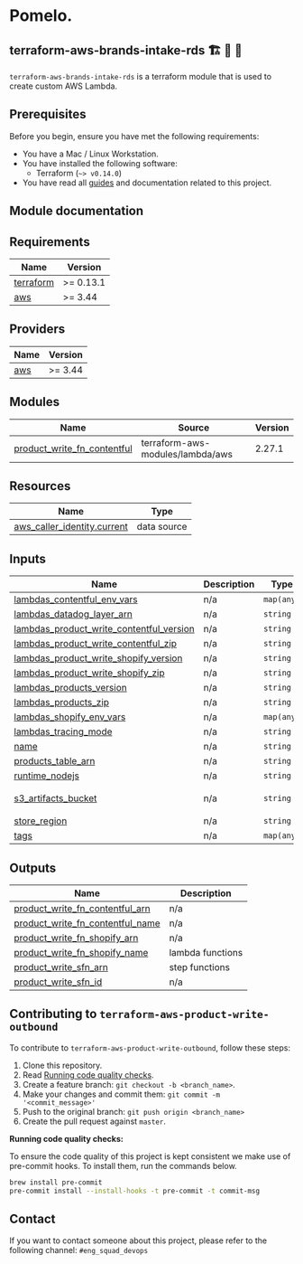 
# Pomelo.

## terraform-aws-brands-intake-rds 🏗 🏢 🏬

`terraform-aws-brands-intake-rds` is a terraform module that is used to create custom AWS Lambda.

## Prerequisites

Before you begin, ensure you have met the following requirements:

- You have a Mac / Linux Workstation.
- You have installed the following software:
  -  Terraform (`~> v0.14.0`)
- You have read all [guides](https://pomelofashion.atlassian.net/wiki/spaces/ENG/pages/809697581/Terraform) and documentation related to this project.

## Module documentation

<!-- BEGINNING OF PRE-COMMIT-TERRAFORM DOCS HOOK -->
## Requirements

| Name | Version |
|------|---------|
| <a name="requirement_terraform"></a> [terraform](#requirement\_terraform) | >= 0.13.1 |
| <a name="requirement_aws"></a> [aws](#requirement\_aws) | >= 3.44 |

## Providers

| Name | Version |
|------|---------|
| <a name="provider_aws"></a> [aws](#provider\_aws) | >= 3.44 |

## Modules

| Name | Source | Version |
|------|--------|---------|
| <a name="module_brands_write_dynamodb"></a> [product\_write\_fn\_contentful](#module\_product\_write\_fn\_contentful) | terraform-aws-modules/lambda/aws | 2.27.1 |
## Resources

| Name | Type |
|------|------|
| [aws_caller_identity.current](https://registry.terraform.io/providers/hashicorp/aws/latest/docs/data-sources/caller_identity) | data source |

## Inputs

| Name | Description | Type | Default | Required |
|------|-------------|------|---------|:--------:|
| <a name="input_lambdas_contentful_env_vars"></a> [lambdas\_contentful\_env\_vars](#input\_lambdas\_contentful\_env\_vars) | n/a | `map(any)` | `{}` | no |
| <a name="input_lambdas_datadog_layer_arn"></a> [lambdas\_datadog\_layer\_arn](#input\_lambdas\_datadog\_layer\_arn) | n/a | `string` | `""` | no |
| <a name="input_lambdas_product_write_contentful_version"></a> [lambdas\_product\_write\_contentful\_version](#input\_lambdas\_product\_write\_contentful\_version) | n/a | `string` | `""` | no |
| <a name="input_lambdas_product_write_contentful_zip"></a> [lambdas\_product\_write\_contentful\_zip](#input\_lambdas\_product\_write\_contentful\_zip) | n/a | `string` | `""` | no |
| <a name="input_lambdas_product_write_shopify_version"></a> [lambdas\_product\_write\_shopify\_version](#input\_lambdas\_product\_write\_shopify\_version) | n/a | `string` | `""` | no |
| <a name="input_lambdas_product_write_shopify_zip"></a> [lambdas\_product\_write\_shopify\_zip](#input\_lambdas\_product\_write\_shopify\_zip) | n/a | `string` | `""` | no |
| <a name="input_lambdas_products_version"></a> [lambdas\_products\_version](#input\_lambdas\_products\_version) | n/a | `string` | `""` | no |
| <a name="input_lambdas_products_zip"></a> [lambdas\_products\_zip](#input\_lambdas\_products\_zip) | n/a | `string` | `""` | no |
| <a name="input_lambdas_shopify_env_vars"></a> [lambdas\_shopify\_env\_vars](#input\_lambdas\_shopify\_env\_vars) | n/a | `map(any)` | `{}` | no |
| <a name="input_lambdas_tracing_mode"></a> [lambdas\_tracing\_mode](#input\_lambdas\_tracing\_mode) | n/a | `string` | `"PassThrough"` | no |
| <a name="input_name"></a> [name](#input\_name) | n/a | `string` | `""` | no |
| <a name="input_products_table_arn"></a> [products\_table\_arn](#input\_products\_table\_arn) | n/a | `string` | `""` | no |
| <a name="input_runtime_nodejs"></a> [runtime\_nodejs](#input\_runtime\_nodejs) | n/a | `string` | `"nodejs14.x"` | no |
| <a name="input_s3_artifacts_bucket"></a> [s3\_artifacts\_bucket](#input\_s3\_artifacts\_bucket) | n/a | `string` | `"pmlo-deployment-artifacts"` | no |
| <a name="input_store_region"></a> [store\_region](#input\_store\_region) | n/a | `string` | `""` | no |
| <a name="input_tags"></a> [tags](#input\_tags) | n/a | `map(any)` | `{}` | no |

## Outputs

| Name | Description |
|------|-------------|
| <a name="output_product_write_fn_contentful_arn"></a> [product\_write\_fn\_contentful\_arn](#output\_product\_write\_fn\_contentful\_arn) | n/a |
| <a name="output_product_write_fn_contentful_name"></a> [product\_write\_fn\_contentful\_name](#output\_product\_write\_fn\_contentful\_name) | n/a |
| <a name="output_product_write_fn_shopify_arn"></a> [product\_write\_fn\_shopify\_arn](#output\_product\_write\_fn\_shopify\_arn) | n/a |
| <a name="output_product_write_fn_shopify_name"></a> [product\_write\_fn\_shopify\_name](#output\_product\_write\_fn\_shopify\_name) | lambda functions |
| <a name="output_product_write_sfn_arn"></a> [product\_write\_sfn\_arn](#output\_product\_write\_sfn\_arn) | step functions |
| <a name="output_product_write_sfn_id"></a> [product\_write\_sfn\_id](#output\_product\_write\_sfn\_id) | n/a |
<!-- END OF PRE-COMMIT-TERRAFORM DOCS HOOK -->

## Contributing to `terraform-aws-product-write-outbound`

To contribute to `terraform-aws-product-write-outbound`, follow these steps:

1. Clone this repository.
2. Read [Running code quality checks](#quality-checks).
3. Create a feature branch: `git checkout -b <branch_name>`.
4. Make your changes and commit them: `git commit -m '<commit_message>'`
5. Push to the original branch: `git push origin <branch_name>`
6. Create the pull request against `master`.

**<a name="quality-checks"></a>Running code quality checks:**

To ensure the code quality of this project is kept consistent we make use of pre-commit hooks. To install them, run the commands below.

```bash
brew install pre-commit
pre-commit install --install-hooks -t pre-commit -t commit-msg
```

## Contact

If you want to contact someone about this project, please refer to the following channel: `#eng_squad_devops`
